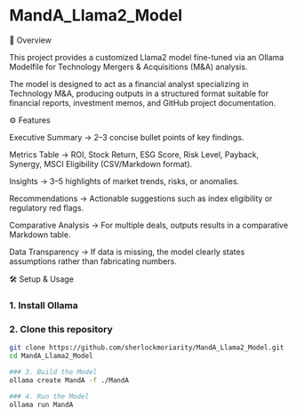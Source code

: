 # MandA_Llama2_Model

📌 Overview

This project provides a customized Llama2 model fine-tuned via an Ollama Modelfile for Technology Mergers & Acquisitions (M&A) analysis.

The model is designed to act as a financial analyst specializing in Technology M&A, producing outputs in a structured format suitable for financial reports, investment memos, and GitHub project documentation.


⚙️ Features

Executive Summary → 2–3 concise bullet points of key findings.

Metrics Table → ROI, Stock Return, ESG Score, Risk Level, Payback, Synergy, MSCI Eligibility (CSV/Markdown format).

Insights → 3–5 highlights of market trends, risks, or anomalies.

Recommendations → Actionable suggestions such as index eligibility or regulatory red flags.

Comparative Analysis → For multiple deals, outputs results in a comparative Markdown table.

Data Transparency → If data is missing, the model clearly states assumptions rather than fabricating numbers.


🛠️ Setup & Usage

### 1. Install Ollama
### 2. Clone this repository
```bash
git clone https://github.com/sherlockmoriarity/MandA_Llama2_Model.git
cd MandA_Llama2_Model 

### 3. Build the Model
ollama create MandA -f ./MandA

### 4. Run the Model
ollama run MandA
